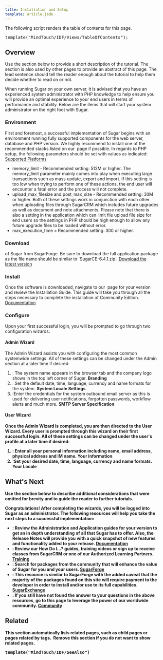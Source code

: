 ```yaml
---
title: Installation and Setup
template: article.jade
---
```


<div class="container">
  <p class="comment">The following script renders the table of contents for this page.</p>
  <pre class="script">template("MindTouch/IDF/Views/TableOfContents");</pre>
  <h2>Overview</h2>
  <p class="comment">Use the section below to provide a short description of the tutorial. The section is also used by other pages to provide an abstract of this page. The lead sentence should tell the reader enough about the tutorial to help them decide whether to read on or not.</p>
  <p>When running Sugar on your own server, it is advised that you have an experienced system administrator with PHP knowledge to help ensure you will provide an optimal experience to your end users in terms of performance and stability. Below are the items that will start your system administrator on the right foot with Sugar.</p>
  <h3>Environment</h3>
  <p>
    First and foremost, a successful implementation of Sugar begins with an environment running fully supported components for the web server, database and PHP version. We highly recommend to install one of the recommended stacks listed on our  page if possible. In regards to PHP setup, the following parameters should be set with values as indicated:
    <a title="http://sugar.mindtouch.us/05_Resources/02_Supported_Platforms" href="//05_Resources/03_Supported_Platforms">Supported Platforms</a>
  </p>
  <ul>
    <li>memory_limit - Recommended setting: 512M or higher. The memory_limit parameter mainly comes into play when executing large transactions such as mass update, export and import. If this setting is too low when trying to perform one of these actions, the end user will encounter a fatal error and the process will not complete.</li>
    <li>upload_max_filesize and post_max_size - Recommended setting: 30M or higher. Both of these settings work in conjunction with each other when uploading files through SugarCRM which includes future upgrades as well as document and note attachments. Please note that there is also a setting in the application which can limit file upload file size for end users so the settings in PHP should be high enough to allow any future upgrade files to be loaded without error.</li>
    <li>max_execution_time = Recommended setting: 300 or higher.</li>
  </ul>
  <h3>Download</h3>
  <p>
    of Sugar from SugarForge. Be sure to download the full application package as the file name should be similar to 'SugarCE-6.4.1.zip'.
    <a class="external" href="http://www.sugarforge.org/frs/?group_id=6" title="http://www.sugarforge.org/frs/?group_id=6">Download the latest version</a>
  </p>
  <h3>Install</h3>
  <p>
    Once the software is downloaded, navigate to our  page for your version and review the Installation Guide. This guide will take you through all the steps necessary to complete the installation of Community Edition.
    <a title="Sugar Community Edition" href="//02_Documentation/01_Sugar_Editions/05_Sugar_Community_Edition">Documentation</a>
  </p>
  <h3>Configure</h3>
  <p>Upon your first successful login, you will be prompted to go through two configuration wizards:</p>
  <h4>Admin Wizard</h4>
  <p>The Admin Wizard assists you with configuring the most common systemwide settings. All of these settings can be changed under the Admin section at a later time if desired:</p>
  <ol>
    <li>
      : The system name appears in the browser tab and the company logo shows in the top left corner of Sugar.
      <strong>Branding</strong>
    </li>
    <li>
      : Set the default date, time, language, currency and name formats for the system.
      <strong>System Locale Settings</strong>
    </li>
    <li>
      :Enter the credentials for the system outbound email server as this is used for delivering user notifications, forgotten passwords, workflow alerts and much more.
      <strong>SMTP Server Specification</strong>
      <strong/>
    </li>
  </ol>
  <h4>User Wizard</h4>
  <p>Once the Admin Wizard is completed, you are then directed to the User Wizard. Every user is prompted through this wizard on their first successful login. All of these settings can be changed under the user's profile at a later time if desired:</p>
  <ol>
    <li>
      : Enter all your personal information including name, email address, physical address and IM name.
      <strong>Your Information</strong>
    </li>
    <li>
      :Set your desired date, time, language, currency and name formats.
      <strong>Your Locale</strong>
      <strong/>
    </li>
  </ol>
  <h2>What's Next</h2>
  <p class="comment">Use the section below to describe additional considerations that were omitted for brevity and to guide the reader to further tutorials.</p>
  <p>Congratulations! After completing the wizards, you will be logged into Sugar as an administrator. The following resources will help you take the next steps to a successful implementation:</p>
  <ul>
    <li>
      : Review the Administration and Application guides for your version to get an in depth understanding of all that Sugar has to offer. Also, the Release Notes will provide you with a quick snapshot of new features and functionality added to your release.
      <strong>
        <a title="02_Documentation/01_Sugar_Editions/05_Sugar_Community_Edition" href="//02_Documentation/01_Sugar_Editions/05_Sugar_Community_Edition">Documentation</a>
      </strong>
    </li>
    <li>
      : Review our How Do I...? guides, training videos or sign up to receive classes from SugarCRM or one of our Authorized Learning Partners.
      <strong>
        <a title="03_Training" href="//03_Training">Training</a>
      </strong>
    </li>
    <li>
      : Search for packages from the community that will enhance the value of Sugar for you and your users.
      <a class="external" href="http://www.sugarforge.org/" title="http://www.sugarforge.org/">
        <strong>SugarForge</strong>
      </a>
    </li>
    <li>
      : This resource is similar to SugarForge with the added caveat that the majority of the packages found on this site will require payment to the developer in order to install and/or use to its full capabilities.
      <a class="external" href="http://www.sugarexchange.com/" title="http://www.sugarexchange.com/">
        <strong>SugarExchange</strong>
      </a>
    </li>
    <li>
      : If you still have not found the answer to your questions in the above resources, go to this page to leverage the power of our worldwide community.
      <a title="Community" href="//01_Get_Started/02_Administrators/02_Community_Edition/03_Community">
        <strong>Community</strong>
      </a>
    </li>
  </ul>
  <h2>Related</h2>
  <p class="comment">This section automatically lists related pages, such as child pages or pages related by tags.  Remove this section if you do not want to show related pages.</p>
  <pre class="script">template("MindTouch/IDF/SeeAlso")</pre>
  <br/>
</div>